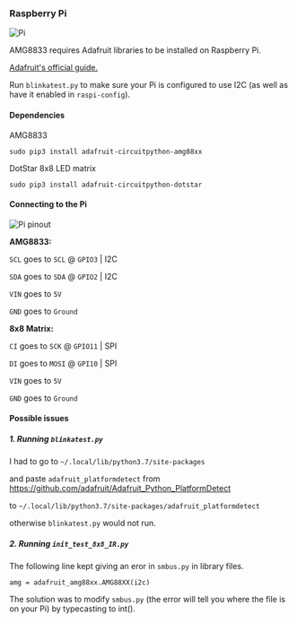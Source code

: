 ### Raspberry Pi

![Pi](https://github.com/jb2328/grideye_8x8/blob/master/images/RPi.gif?raw=true "Pi")

AMG8833 requires Adafruit libraries to be installed on Raspberry Pi. 

[Adafruit's official guide.](https://learn.adafruit.com/adafruit-amg8833-8x8-thermal-camera-sensor/raspberry-pi-thermal-camera)

Run `blinkatest.py` to make sure your Pi is configured to use I2C (as well as have it enabled in `raspi-config`).

#### Dependencies

AMG8833

`sudo pip3 install adafruit-circuitpython-amg88xx`

DotStar 8x8 LED matrix

`sudo pip3 install adafruit-circuitpython-dotstar`

#### Connecting to the Pi
![Pi pinout](https://github.com/jb2328/grideye_8x8/blob/master/images/pi_pinout.png?raw=true "Pi pinout")

**AMG8833:**

`SCL` goes to `SCL` @ `GPIO3` | I2C

`SDA` goes to `SDA` @ `GPIO2` | I2C

`VIN` goes to `5V`

`GND` goes to `Ground`

**8x8 Matrix:**

`CI` goes to `SCK` @ `GPIO11` | SPI


`DI` goes to `MOSI` @ `GPI10` | SPI

`VIN` goes to `5V`

`GND` goes to `Ground`

#### Possible issues

##### 1. Running `blinkatest.py`

I had to go to `~/.local/lib/python3.7/site-packages`

and paste `adafruit_platformdetect` from https://github.com/adafruit/Adafruit_Python_PlatformDetect

to `~/.local/lib/python3.7/site-packages/adafruit_platformdetect`

otherwise `blinkatest.py` would not run.

##### 2. Running `init_test_8x8_IR.py`

The following line kept giving an eror in `smbus.py` in library files.

`amg = adafruit_amg88xx.AMG88XX(i2c)`

The solution was to modify `smbus.py` (the error will tell you where the file is on your Pi) by typecasting to int().






